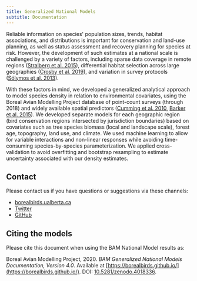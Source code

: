 ```yaml
---
title: Generalized National Models
subtitle: Documentation
---
```


Reliable information on species' population sizes, trends, habitat associations, and distributions is important for conservation and land-use planning, as well as status assessment and recovery planning for species at risk. However, the development of such estimates at a national scale is challenged by a variety of factors, including sparse data coverage in remote regions ([Stralberg et al. 2015](https://dx.doi.org/10.1890/13-2289.1)), differential habitat selection across large geographies ([Crosby et al. 2019](https://doi.org/10.1111/ddi.12991)), and variation in survey protocols ([Sólymos et al. 2013](https://doi.org/10.1111/2041-210X.12106)).

With these factors in mind, we developed a generalized analytical approach to model species density in relation to environmental covariates, using the Boreal Avian Modelling Project database of point-count surveys (through 2018) and widely available spatial predictors ([Cumming et al. 2010](https://doi.org/10.7939/R3Z31NW3X), [Barker et al. 2015](http://dx.doi.org/10.1002/wsb.567)). We developed separate models for each geographic region (bird conservation regions intersected by jurisdiction boundaries) based on covariates such as tree species biomass (local and landscape scale), forest age, topography, land use, and climate. We used machine learning to allow for variable interactions and non-linear responses while avoiding time-consuming species-by-species parameterization. We applied cross-validation to avoid overfitting and bootstrap resampling to estimate uncertainty associated with our density estimates.

## Contact

Please contact us if you have questions or suggestions via these channels:

* [borealbirds.ualberta.ca](https://borealbirds.ualberta.ca/)
* [Twitter](https://twitter.com/borealbirds)
* [GitHub](https://github.com/borealbirds)

## Citing the models

Please cite this document when using the BAM National Model results as:

Boreal Avian Modelling Project, 2020.
*BAM Generalized National Models Documentation, Version 4.0*. Available at 
[https://borealbirds.github.io/](https://borealbirds.github.io/).
DOI: [10.5281/zenodo.4018336](https://dx.doi.org/10.5281/zenodo.4018336).
